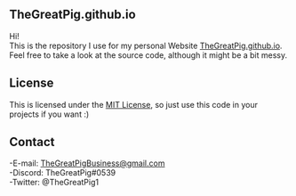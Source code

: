 ## TheGreatPig.github.io
Hi!  
This is the repository I use for my personal Website [TheGreatPig.github.io](TheGreatPig.github.io).  
Feel free to take a look at the source code, although it might be a bit messy.  

## License  
This is licensed under the [MIT License](https://choosealicense.com/licenses/mit/), so just use this code in your projects if you want :)

## Contact
-E-mail: TheGreatPigBusiness@gmail.com  
-Discord: TheGreatPig#0539  
-Twitter: @TheGreatPig1